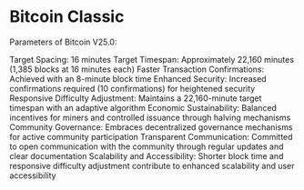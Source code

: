 # Bitcoin Classic


Parameters of Bitcoin V25.0:

Target Spacing: 16 minutes
Target Timespan: Approximately 22,160 minutes (1,385 blocks at 16 minutes each)
Faster Transaction Confirmations: Achieved with an 8-minute block time
Enhanced Security: Increased confirmations required (10 confirmations) for heightened security
Responsive Difficulty Adjustment: Maintains a 22,160-minute target timespan with an adaptive algorithm
Economic Sustainability: Balanced incentives for miners and controlled issuance through halving mechanisms
Community Governance: Embraces decentralized governance mechanisms for active community participation
Transparent Communication: Committed to open communication with the community through regular updates and clear documentation
Scalability and Accessibility: Shorter block time and responsive difficulty adjustment contribute to enhanced scalability and user accessibility
